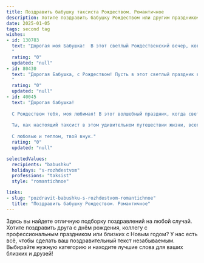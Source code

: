 ```yaml
---
title: Поздравить бабушку таксиста Рождеством. Романтичное
description: Хотите поздравить бабушку Рождеством или другим праздником? Наш ИИ создаст незабываемое поздравление, а вы обязательно выделитесь среди других.  
date: 2025-01-05
tags: second tag
wishes:
- id: 130783
  text: "Дорогая моя Бабушка!  В этот светлый Рождественский вечер, когда звезды светят особенно ярко, я хочу пожелать тебе нескончаемого тепла,  любви и уюта, словно мягкий свет рождественской свечи. Пусть твоя душа наполнится безмятежностью и спокойствием, а сердце — радостью и надеждой.  Пусть каждый прожитый день будет наполнен счастьем, как ночной город яркими огнями твоих любимых рождественских гирлянд.  С Рождеством Христовым, моя дорогая! Крепкого тебе здоровья и долгих лет жизни.  Твой любящий (имя).
  "
  rating: "0"
  updated: "null"
- id: 80430
  text: "Дорогая Бабушка, с Рождеством! Пусть в этот светлый праздник в твоей жизни воцарятся покой и умиротворение. Пусть звезды над твоей головой светят так же ярко, как сияют фары твоего любимого такси.  💖
  "
  rating: "0"
  updated: "null"
- id: 40045
  text: "Дорогая бабушка!
  
  С Рождеством тебя, моя любимая! В этот волшебный праздник, когда свет зажигает сердца и дарит надежду, хочу пожелать тебе крепкого здоровья, радости и тепла. Пусть в каждом дне твоей жизни звучит музыка счастья, а каждое мгновение освещает свет любви и заботы.
  
  Ты, как настоящий таксист в этом удивительном путешествии жизни, всегда берёшь нас с собой, направляя к счастью и согревая своим мудрым советом. Пусть в новых поездках тебя сопровождает удача, а дороги всегда будут гладкими и безоблачными.
  
  С любовью и теплом, твой внук."
  rating: "0"
  updated: "null"

selectedValues:
  recipients: "babushku"
  holidays: "s-rozhdestvom"
  professions: "taksist"
  style: "romantichnoe"

links:
- slug: "pozdravit-babushku-s-rozhdestvom-romantichnoe"
  title: "Поздравить бабушку Рождеством. Романтичное"
---
```


Здесь вы найдете отличную подборку поздравлений на любой случай.
Хотите поздравить друга с днём рождения, коллегу с профессиональным праздником или близких с Новым годом? У нас есть всё, чтобы сделать ваш поздравительный текст незабываемым. Выбирайте нужную категорию и находите лучшие слова для ваших близких и друзей!
